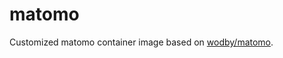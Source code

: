 # matomo
Customized matomo container image based on [wodby/matomo](https://github.com/wodby/matomo).
